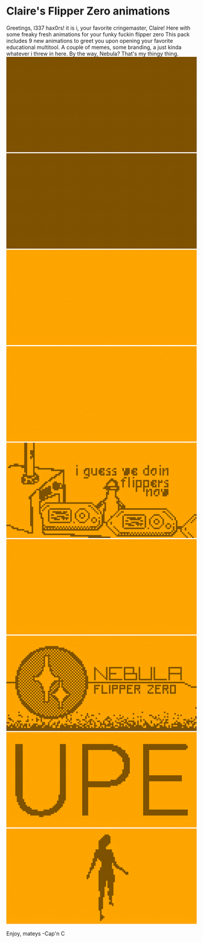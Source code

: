# Claire's Flipper Zero animations
Greetings, l337 hax0rs! it is i, your favorite cringemaster, Claire! Here with some freaky fresh animations for your funky fuckin flipper zero
This pack includes 9 new animations to greet you upon opening your favorite educational multitool. A couple of memes, some branding, a just kinda whatever i threw in here.
By the way, Nebula? That's my thingy thing.
![](https://github.com/Clara81221/claire_flipper_anims/blob/main/readmegifs/badapple.gif)
![](https://github.com/Clara81221/claire_flipper_anims/blob/main/readmegifs/blackhat.gif)
![](https://github.com/Clara81221/claire_flipper_anims/blob/main/readmegifs/ctos.gif)
![](https://github.com/Clara81221/claire_flipper_anims/blob/main/readmegifs/flippertext.gif)
![](https://github.com/Clara81221/claire_flipper_anims/blob/main/readmegifs/iguess.gif)
![](https://github.com/Clara81221/claire_flipper_anims/blob/main/readmegifs/kibby.gif)
![](https://github.com/Clara81221/claire_flipper_anims/blob/main/readmegifs/logo.gif)
![](https://github.com/Clara81221/claire_flipper_anims/blob/main/readmegifs/soup.gif)
![](https://github.com/Clara81221/claire_flipper_anims/blob/main/readmegifs/spin.gif)

Enjoy, mateys
-Cap'n C
